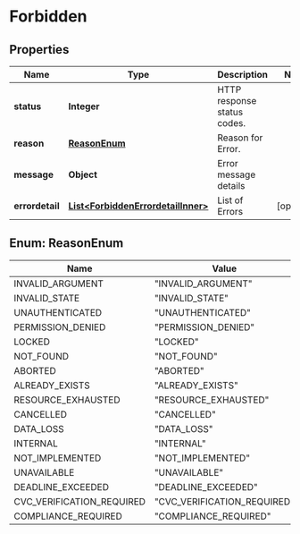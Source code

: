 

# Forbidden


## Properties

| Name | Type | Description | Notes |
|------------ | ------------- | ------------- | -------------|
|**status** | **Integer** | HTTP response status codes. |  |
|**reason** | [**ReasonEnum**](#ReasonEnum) | Reason for Error. |  |
|**message** | **Object** | Error message details |  |
|**errordetail** | [**List&lt;ForbiddenErrordetailInner&gt;**](ForbiddenErrordetailInner.md) | List of Errors |  [optional] |



## Enum: ReasonEnum

| Name | Value |
|---- | -----|
| INVALID_ARGUMENT | &quot;INVALID_ARGUMENT&quot; |
| INVALID_STATE | &quot;INVALID_STATE&quot; |
| UNAUTHENTICATED | &quot;UNAUTHENTICATED&quot; |
| PERMISSION_DENIED | &quot;PERMISSION_DENIED&quot; |
| LOCKED | &quot;LOCKED&quot; |
| NOT_FOUND | &quot;NOT_FOUND&quot; |
| ABORTED | &quot;ABORTED&quot; |
| ALREADY_EXISTS | &quot;ALREADY_EXISTS&quot; |
| RESOURCE_EXHAUSTED | &quot;RESOURCE_EXHAUSTED&quot; |
| CANCELLED | &quot;CANCELLED&quot; |
| DATA_LOSS | &quot;DATA_LOSS&quot; |
| INTERNAL | &quot;INTERNAL&quot; |
| NOT_IMPLEMENTED | &quot;NOT_IMPLEMENTED&quot; |
| UNAVAILABLE | &quot;UNAVAILABLE&quot; |
| DEADLINE_EXCEEDED | &quot;DEADLINE_EXCEEDED&quot; |
| CVC_VERIFICATION_REQUIRED | &quot;CVC_VERIFICATION_REQUIRED&quot; |
| COMPLIANCE_REQUIRED | &quot;COMPLIANCE_REQUIRED&quot; |



